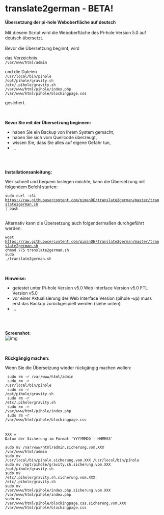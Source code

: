 # translate2german - BETA!
**Übersetzung der pi-hole Weboberfläche auf deutsch**
<br>
<br>
Mit diesem Script wird die Weboberfläche des Pi-hole Version 5.0 auf deutsch übersetzt.
<br>
<br>
Bevor die Übersetzung beginnt, wird

das Verzeichnis<br>
`/var/www/html/admin`<br>

und die Dateien<br>
`/usr/local/bin/pihole`<br>
`/opt/pihole/gravity.sh`<br>
`/etc/.pihole/gravity.sh`<br>
`/var/www/html/pihole/index.php`<br>
`/var/www/html/pihole/blockingpage.css`<br>

gesichert.
<br>
<br>
<br>

**Bevor Sie mit der Übersetzung beginnen:**

* haben Sie ein Backup von Ihrem System gemacht,
* haben Sie sich vom Quellcode überzeugt,
* wissen Sie, dass Sie alles auf eigene Gefahr tun,
* ...
<br>
<br>

**Installationsanleitung:**

Wer schnell und bequem loslegen möchte, kann die Übersetzung mit folgendem Befehl starten:

<code>sudo curl -sSL https://raw.githubusercontent.com/pimanDE/translate2german/master/translate2german.sh | bash</code><br><br>

Alternativ kann die Übersetzung auch folgendermaßen durchgeführt werden:

<code>wget https://raw.githubusercontent.com/pimanDE/translate2german/master/translate2german.sh</code><br>
<code>chmod 775 translate2german.sh</code><br>
<code>sudo ./translate2german.sh</code><br>
<br>
<br>

**Hinweise:**

* getestet unter Pi-hole Version v5.0 Web Interface Version v5.0 FTL Version v5.0
* vor einer Aktualisierung der Web Interface Version (pihole -up) muss erst das Backup zurückgespielt werden (siehe unten)
* ...
<br>
<br>

**Screenshot:**
<br>
![img](https://raw.githubusercontent.com/pimanDE/translate2german/master/pihole-weboberfl%C3%A4che-auf-deutsch.png)
<br>
<br>
<br>

**Rückgängig machen:**

Wenn Sie die Übersetzung wieder rückgängig machen wollen:

<code> sudo rm -r /var/www/html/admin</code><br>
<code> sudo rm -r /usr/local/bin/pihole</code><br>
<code> sudo rm -r /opt/pihole/gravity.sh</code><br>
<code> sudo rm -r /etc/.pihole/gravity.sh</code><br>
<code> sudo rm -r /var/www/html/pihole/index.php</code><br>
<code> sudo rm -r /var/www/html/pihole/blockingpage.css</code><br>
<br>
<br>
<code>XXX = Datum der Sicherung im Format 'YYYYMMDD - HHMMSS'</code>

<code>sudo mv /var/www/html/admin.sicherung.vom.XXX /var/www/html/admin</code><br>
<code>sudo mv /usr/local/bin/pihole.sicherung.vom.XXX /usr/local/bin/pihole</code><br>
<code>sudo mv /opt/pihole/gravity.sh.sicherung.vom.XXX /opt/pihole/gravity.sh</code><br>
<code>sudo mv /etc/.pihole/gravity.sh.sicherung.vom.XXX /etc/.pihole/gravity.sh</code><br>
<code>sudo mv /var/www/html/pihole/index.php.sicherung.vom.XXX /var/www/html/pihole/index.php</code><br>
<code>sudo mv /var/www/html/pihole/blockingpage.css.sicherung.vom.XXX /var/www/html/pihole/blockingpage.css</code><br>
